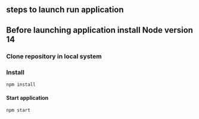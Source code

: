 
## steps to launch  run application
## Before launching application install Node version 14
### Clone repository in local system

### Install

```
npm install
```

#### Start application

```
npm start
```
